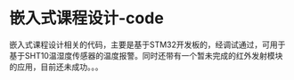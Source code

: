 # 嵌入式课程设计-code
嵌入式课程设计相关的代码，主要是基于STM32开发板的，经调试通过，可用于基于SHT10温湿度传感器的温度报警。同时还带有一个暂未完成的红外发射模块的应用，目前还未成功。。。
